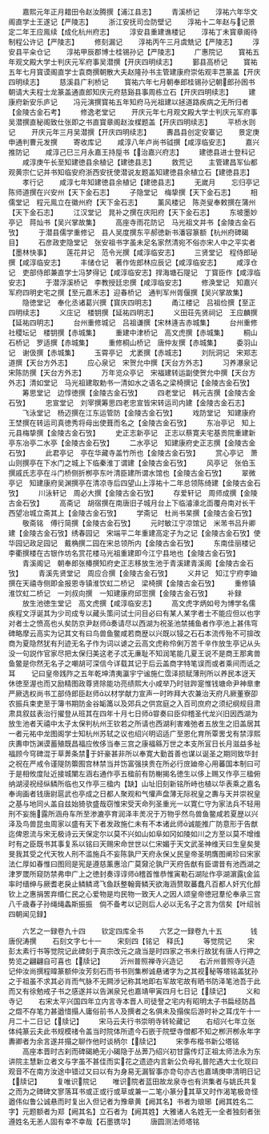 <!-- { "loadSidebar": true } -->
　　嘉熙元年正月耤田令赵汝腾撰【浦江县志】
　　青溪桥记
　　淳祐六年华文阁直学士王遂记【严陵志】
　　浙江安抚司佥防壁记
　　淳祐十二年赵与记景定二年王应鳯续【成化杭州府志】
　　淳安县重建谯楼记
　　淳祐丁未寳章阁待制程公许记【严陵志】
　　修刻漏记
　　淳祐丙午三月虞兟记【严陵志】
　　淳安县平籴仓记
　　淳祐甲辰郡博士桂锡孙记【严陵志】
　　广惠院记
　　寳祐五年观文殿大学士判庆元军府事吴潜撰【开庆四明续志】
　　鄞县高桥记
　　寳祐五年七月寳谟阁直学士袁商撰朝散大夫赵隆孙书主管建康府崇佑观丰芑篆盖【开庆四明续志】
　　慈溪县广利桥记
　　寳祐六年七月朝奉郎桂锡孙记朝郎孙囦书朝请大夫程士龙篆盖通直郎知庆元府慈谿县事周栋立石【开庆四明续志】
　　建康府新安乐庐记
　　冯元演撰寳祐五年知府马光祖建以拯道路疾病之无所归者【金陵古金石考】
　　修逸老堂记
　　开庆元年七月观文殿大学士判庆元军府事吴潜撰直秘阁致仕张即之书直寳章阁赵汝楳题盖【开庆四明续志】
　　平桥水则记
　　开庆元年三月吴潜撰【开庆四明续志】
　　夀昌县创定安寨记
　　景定庚申通判曹元发撰
　　寄收库记
　　咸淳八年卢尚书钺撰【咸淳临安志】
　　嘉兴推防记
　　咸淳己巳三月永嘉王持垕书【治嘉兴府志】
　　建徳县进士登科记
　　咸淳庚午长至知建徳县余植记【建徳县志】
　　救荒记
　　主管建昌军仙都观黄宗仁记并书知临安府浙西安抚使潜说友题盖知建徳县余植立石【建徳县志】
　　孝行记
　　咸淳七年知建徳县余植记【建徳县志】
　　无嵗月
　　忘归亭记　陈师道撰在兴安州【天下金石志】
　　子隐堂记　梅挚撰【天下金石志】
　　相儒堂记　程元鳯立在徽州府【天下金石志】
　　薰风楼记　陈尧叟奉敕撰在蒲州【天下金石志】
　　江汉堂记　晁补之撰在庆阳府【天下金石志】
　　东坡墨妙亭记　蒋灿书【吴兴掌故集】
　　高座寺雨花防记　马光祖文并书【金陵古金石攷】
　　于潜县儒学重修记　县人吴度撰东平郝徳新书潘容篆额【杭州府碑碣目】
　　石彦政吏隐堂记　张安祖书字虽未足名家然清宛不俗亦宋人中之平实者【墨林快事】
　　莲花井记　范令光撰【咸淳临安志】
　　三贤堂记　程侍郎珌撰【咸淳临安志】
　　丰储仓记　著作佐郎林应辰记【咸淳临安志】
　　咸淳仓记　吏部侍郎兼直学士冯梦得记【咸淳临安志】捍海塘石隄记　丁寳臣作【咸淳临安志】
　　于潜浮溪桥记　李教授廷忠撰【咸淳临安志】
　　修涣堂记　知嘉兴军府四明史宅之撰【至元嘉禾志】迎春桥记　通判军州胥偃撰【吴兴掌故集】
　　隐徳堂记　奉化丞诸葛兴撰【寳庆四明志】
　　甬江楼记　吕祖俭撰【至正四明续志】
　　义庄记　楼钥撰【延祐四明志】
　　义田荘先贤祠记　王应麟撰【延祐四明志】
　　台州重修城记　吕祖谦撰【宋林逄吉赤城集】
　　台州重修社稷坛记　楼钥撰【赤城集】
　　重建中津桥记　高文虎撰【赤城集】
　　桐山石桥记　罗适撰【赤城集】
　　重修桐山桥记　唐仲友撰【赤城集】
　　委羽山记　谢伋撰【赤城集】
　　玉霄亭记　尤袤撰【赤城志】
　　刘阮洞记　宋郑志道撰【天台方外志】
　　应心泉记　宋贺允中撰【天台方外志】
　　习养瀑泉记　宋陈防撰【天台方外志】
　　万年览众亭记　宋福建转运副使贺允中撰【天台方外志】清如堂记　马光祖建取勅书一清如水之语名之梁椅撰记【金陵古金石攷】
　　筹思堂记　边惇徳撰【金陵古金石攷】
　　四老堂记　韩元吉撰【金陵古金石攷】
　　忠宣堂记　刘宰撰筹思四老忠宣皆宋转运司内建【金陵古金石志】
　　飞泳堂记　杨迈撰在江东运管防【金陵古金石攷】
　　戏防堂记　知建康府王埜撰在转运司真徳秀将母出使葺而名之【金陵古金石攷】
　　东冶亭记　知上元县梅挚撰【金陵古金石攷】
　　史正志新亭记　正志以蔡寛夫宅基贡院重建新亭东冶亭二水亭【金陵古金石攷】
　　二水亭记　知建康府史正志撰【金陵古金石攷】
　　此君亭记　亭在华藏寺盖竹所也【金陵古金石攷】
　　赏心亭记　萧山则撰亭在下水门之城上下临秦淮丁谓建【金陵古金石攷】
　　风亭记　张伯玉撰戚氏志亭在斗门桥侧折栁亭东叶清臣建所谓水馆也【金陵古金石攷】
　　翠微亭记　知建康府吴渊撰亭在清凉寺后四望山上淳祐十二年总领陈绮建【金陵古金石攷】
　　川泳轩记　周必大撰【金陵古金石攷】
　　存爱轩记　周师成撰【金陵古金石攷】
　　高斋记　胡宿撰在南唐旧子城月台上下临濬濠北靣覆舟南对长干西望冶城立斋其上【金陵古金石攷】
　　学斋记　杜尚书杲撰【金陵古金石攷】
　　敬斋铭　傅行简撰【金陵古金石攷】
　　元时敏江宁凉馆记　米芾书吕升卿建【金陵古金石攷】绣春园记　宋端平二年重建高定子为之记【金陵古金石攷】使华园记政足园记　戴桷撰二园在宋总领所内【金陵古金石攷】
　　东南佳丽楼记　李衢撰楼在古银作坊名赏花楼马光祖重建即今江宁县地也【金陵古金石攷】
　　青溪阁记　朝奉郎张椿撰知府史正志移放生池于青溪建青溪阁【金陵古金石攷】
　　青溪先贤堂记　周应合撰【金陵古金石攷】
　　义井记　知江宁府李廸撰在天禧寺侧即金报恩寺镇淮饮虹二桥记　梁椅撰【金陵古金石攷】
　　重修镇淮饮虹二桥记　一刘叔向撰　一知建康府邱崈撰【金陵古金石攷】
　　补録
　　放生池徳生堂记　高文虎撰【咸淳临安志】
　　高文虎字炳如号为博学名儒疾程文浮诞其为少司成专以藏头策问试士问目必曰有某人某字者士不能应但以也字对者士之愤高也乆矣防京尹赵师奏请尽以西湖为祝圣池禁捕鱼者作亭池上甚伟穹碑略摩云高实为记其文有曰鸟兽鱼鳖咸若商歴以兴既以锓之石石本流传殆不可揜改商为夏隐然犹有刋迹无名子作为词以谑之云高文虎称伶俐万苦千辛作放生亭记从头没一句説作官家尽把太保归美这老子忒无亷耻不知润笔能几夏王说不是商王那禽兽鱼鳖是你然无名子之嘲胡可深信今详载其记于后云盖商字特笔误而或者乘间而诋之耳
　　记曰皇帝践阼之五年乾坤清夷瀛宇宁谧施仁霑泽损赋薄刑所以养民本迓天休徳至渥也而又励精图政尊贤除能功亮绩熙大小咸举乃时驻跸寔惟钱塘命尹神臯聿严厥选权尚书工部侍郎臣赵师以材学献力宣声一时昨拜大农兼治天府凡厥董寮卲农振兵束吏至于簿书期防金谷缿筩以及郊兵之供宫庭之入百司庶府之须纪纲规目肃肃具叙兹表治行擢登从班其在四年十月七日师甞奏曰臣仰稽圣代龙兴旧因西湖为放生池者天禧中太子太保判杭州王钦若之所请也西湖利害难弛者五放生之旧盖居其一者元祐中龙图阁学士知杭州苏轼之议也绍兴明诏适广至恩化育所覃罟戈有禁淳熙庆夀申饬渊谟蓄殖既昌福应攸侈当奉三宫之康福緜万世之本支所冝日长月滋益多祉福顾今穹碑混于草莾条禁于奸豪甚非所以奉寛大勤首善也谋以诞圣之期同致华封之祝在严戒令谨隄防籞囿宫林禁当并饬富强挟贵在所必行庻廸帝心用蕃国本制曰可于是相攸度阯近接城闉左涵右通作亭五楹前有防榭揭名徳生以侈上赐又作亭三楹俯纳湖浸祝经纵鳞所临也又作亭三楹内【缺】山址旧刻新铭所峙也植以华表乘之嘉名奉询画者钱唐尉扈武也亭成之日都人聚观和气懽声盘薄无际祝皇之夀与天并崇祝皇之基与地同乆盖自兹始猗欤盛哉窃惟宋受天命列圣重光一以寛仁守为家法兵不轻用刑不妄施露所涵舟车所至渗漉亭育润泽丰羙况于万物乎然鸟兽鱼鳖咸若夏歴以兴泽及鸟兽昆虫周家以盛有天下者发政施仁未有不本诸此师诚能推广防意形于告猷迄俾恩流与宋无极诗云天保定尔以莫不兴如山如阜如冈如陵如川之方至以莫不增维时有之臣既书其事复系以铭曰天赐宋命世世以仁宋媚于天文武圣神维天曰生皇矣旻旻我其受之代天牧人刑不滥施兵不妄陈孰尸天府永保乂民皇帝圣明膺图阐珍曰宋家法仁厚如春惟曰图囘是宪是遵慈薰惠洽广莫奫沦孰尸天府告猷有臣谓昔有池西湖之津罗罭所窥防禁弗申广上之徳封奏谆谆师稽首惟恭惟寅勒石湖阯作亭湖濵露金监率时缙绅与厥耆老戾止鳞鳞鸢飞鱼跃整翰膏鳞天欲海涵赘取蕃蠢凡百都人奸宄化醇钦上之惠捐罟弃缗仁民之心爱物是均民物一致天人之因人颂皇帝徳冠羣伦奉承三宫八千歳春子孙绳绳螽斯振振　倘不备考以记则后人必以无名子之言为信矣【叶绍翁四朝闻见録】

　　六艺之一録卷九十四
　　钦定四库全书
　　六艺之一録卷九十五　　　　钱唐倪涛撰
　　石刻文字七十一
　　宋刻四【铭记　释氏】
　　等觉院记
　　宋彭太素行书等觉院记此碑刻于真宗改元之歳当是时四家之书未行故犹有唐人行押之势览之翩翩自可喜也【牍记】
　　沂州普照禅寺兴造记
　　右沂州普照寺兴造记仲汝尚撰程暐篆额仲汝芳刻石而书书则集栁诚悬诸字为之其视秘等塔铭盖犹孙之于祖虽不求其必肖而气脉不无闗渉记称其地即右军故宅故有晒书防泽笔池吾于此而又有徐勉戒子书之感遂并以告渊泉兄也嘉靖甲寅四月七日记【牍记】
　　义和寺记
　　右宋太平兴国四年立内言寺本晋人司徒詧之宅内有昭明太子书扁经防昌之燬不存笔力甚遒惜搨人庸俗前书人及撰者之名俱未及搨俟后游时补之耳戊午十一月二十二日记【牍记】
　　宋马云夫行书崇明寺转轮藏记
　　右绍兴七年立张体纯篆云夫此书规模禇令盖当时院体所遗今石嵌于院壁寺僧都不知之栁汧栁永年字夀卿者为余言遂并搨之聊作他时谈柄尔【牍记】
　　宋季布楷书新公塔铭
　　高座本晋时古刹而碑碣絶无小碣隐于丛莾乃绍兴初甘露传灯正祖太师法永为东讲院主慧新立者文与字虽不甚佳而实花之遗迹内言新公负母礼普陀遇大士化现曰观音不在南方汝途中错过又曰以有为身易无漏智事亦竒句亦古也嘉靖庚申清明日记【牍记】
　　复唯识院记
　　唯识院者蓝田故龙泉寺也有洪集者与姚氏共复之而为之碑碑文寥落耳书或正或行或草或兼一二笔小篆分其草又时作渴笔极竒怪遒伟似鲁公诚悬而时复出入但记者为豫章黄【阙其名】书者为琅琊【阙其姓名二字】元题额者为郑【阙其名】立石者为【阙其姓】大雅诸人名姓无一全者独刻者张遵姓名无恙人固有幸不幸哉【石墨镌华】
　　唐圆测法师塔铭
